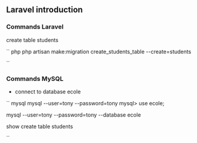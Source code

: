 ## Laravel introduction

### Commands Laravel

create table students

`` php
php artisan make:migration create_students_table --create=students

``

### Commands MySQL

- connect to database ecole

`` mysql
mysql --user=tony --password=tony
mysql> use ecole;

mysql --user=tony --password=tony --database ecole

show create table students


``